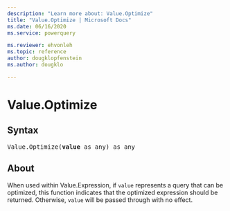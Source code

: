 ```yaml
---
description: "Learn more about: Value.Optimize"
title: "Value.Optimize | Microsoft Docs"
ms.date: 06/16/2020
ms.service: powerquery

ms.reviewer: ehvonleh
ms.topic: reference
author: dougklopfenstein
ms.author: dougklo

---
```

# Value.Optimize

## Syntax

<pre>
Value.Optimize(<b>value</b> as any) as any
</pre>
  
## About  
When used within Value.Expression, if `value` represents a query that can be optimized, this function indicates that the optimized expression should be returned. Otherwise, `value` will be passed through with no effect.
